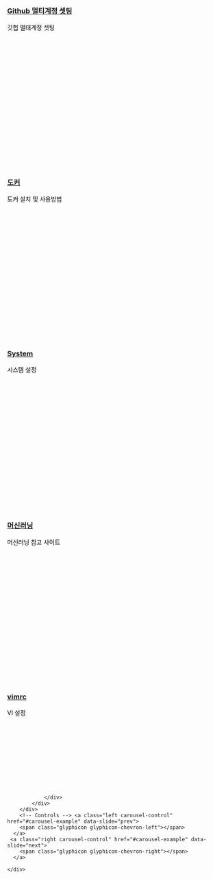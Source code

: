 <html>
<head>
    <title>My Resources</title>
    <script src="//cdnjs.cloudflare.com/ajax/libs/jquery/3.2.1/jquery.min.js"></script>
    <script src="https://maxcdn.bootstrapcdn.com/bootstrap/3.1.1/js/bootstrap.min.js"></script>
    <link type="text/css" rel="stylesheet" href="https://maxcdn.bootstrapcdn.com/bootstrap/3.1.1/css/bootstrap.min.css" />
</head>
<style>
.carousel-content {
    color:black;
    display:flex;
    align-items:center;
    height:400px;
}
    
.carousel {
    position:static;
}

.site-footer{
    display:none;
}
</style>
<body>
    <div id="carousel-example" class="carousel slide" data-ride="carousel">
        <!-- Wrapper for slides -->
        <div class="row">
            <div class="col-xs-offset-3 col-xs-6">
                <div class="carousel-inner">
                    <div class="item active">
                        <div class="carousel-content">
                            <div>
                                <h3><a href="https://jhjjang.github.io/github/">Github 멀티계정 셋팅</a></h3>
                                <p>깃헙 멀태계정 셋팅</p>
                            </div>
                        </div>
                    </div>
                    <div class="item">
                        <div class="carousel-content">
                            <div>
                                <h3><a href="https://jhjjang.github.io/docker/">도커</a></h3>
                                <p>도커 설치 및 사용방법</p>
                            </div>
                        </div>
                    </div>
                    <div class="item">
                        <div class="carousel-content">
                            <div>
                                <h3><a href="http://jhjjang.github.io/system/">System</a></h3>
                                <p>시스템 설정</p>
                            </div>
                        </div>
                    </div>
                    <div class="item">
                        <div class="carousel-content">
                            <div>
                                <h3><a href="https://jhjjang.github.io/machine-learning/">머신러닝</a></h3>
                                <p>머신러닝 참고 사이트</p>
                            </div>
                        </div>
                    </div>
                    <div class="item">
                        <div class="carousel-content">
                            <div>
                                <h3><a href="https://jhjjang.github.io/vimrc/">vimrc</a></h3>
                                <p>VI 설정</p>
                            </div>
                        </div>
                    </div>

                </div>
            </div>
        </div>
        <!-- Controls --> <a class="left carousel-control" href="#carousel-example" data-slide="prev">
        <span class="glyphicon glyphicon-chevron-left"></span>
      </a>
     <a class="right carousel-control" href="#carousel-example" data-slide="next">
        <span class="glyphicon glyphicon-chevron-right"></span>
      </a>

    </div>

<script>

setCarouselHeight('#carousel-example');

function setCarouselHeight(id)
{
    var slideHeight = [];
    $(id+' .item').each(function()
    {
        // add all slide heights to an array
        slideHeight.push($(this).height());
    });

    // find the tallest item
    max = Math.max.apply(null, slideHeight);

    // set the slide's height
    $(id+' .carousel-content').each(function()
    {
        $(this).css('height',max+'px');
    });
}
</script>

</body>
</html>
